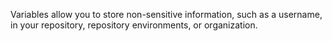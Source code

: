 Variables allow you to store non-sensitive information, such as a username, in your repository, repository environments, or organization.
